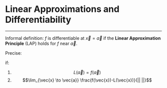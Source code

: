 # Linear Approximations and Differentiability
***


Informal definition: *f* is differentiable at $\vec{x} = \vec{a}$ if the **Linear Approximation Principle** (LAP) holds for *f* near $\vec{a}$.



Precise:

if: 

1. $$L(\vec{a}) = f(\vec{a})$$
2. $$\lim_{\vec{x} \to \vec{a}} \frac{f(\vec{x})-L(\vec{x})}{|| ||}$$

